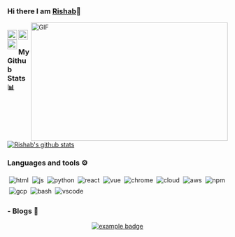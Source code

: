 ### Hi there I am [Rishab](https://rishabkumar.com)👋 

<img align="right" height="270px" width="450px" alt="GIF" src="https://media.giphy.com/media/1uLQUtPLbJMQ0/giphy.gif" />

<br/>
<a href="https://twitter.com/rishabk7">
  <img align="left" alt="Hemant Joshi| Twitter" width="22px" src="https://cdn.jsdelivr.net/npm/simple-icons@v3/icons/twitter.svg" />
</a>
<a href="https://www.linkedin.com/in/rishabkumar7/">
  <img align="left" alt="Linkedin" width="22px" src="https://cdn.jsdelivr.net/npm/simple-icons@v3/icons/linkedin.svg" />
</a>
<a href="https://www.reddit.com/user/rishabkumar7">
  <img align="left" alt=" Reddit" width="22px" src="https://cdn.jsdelivr.net/npm/simple-icons@v3/icons/reddit.svg" />
</a>
<br/>

### My Github Stats 📊
[![Rishab's github stats](https://github-readme-stats.vercel.app/api?username=rishabkumar7&show_icons=true&title_color=fff&icon_color=79ff97&text_color=9f9f9f&bg_color=151515)](https://github.com/anuraghazra/github-readme-stats)
<!--
For future use
<a href="https://www.instagram.com/hemant.gz/">
  <img align="left" alt="Instagram" width="22px" src="https://cdn.jsdelivr.net/npm/simple-icons@v3/icons/instagram.svg" />
</a>
<a href="https://leetcode.com//">
  <img align="left" alt="Leetcode" width="22px" src="https://cdn.jsdelivr.net/npm/simple-icons@v3/icons/leetcode.svg" />
</a>
-->


### Languages and tools ⚙️
<!-- For more icons please follow  https://github.com/MikeCodesDotNET/ColoredBadges -->
<p>
<img src="https://raw.githubusercontent.com/rishabkumar7/rishabkumar7/master/svg/dev/languages/html.svg" alt="html" style="vertical-align:top; margin:4px"><img src="https://raw.githubusercontent.com/rishabkumar7/rishabkumar7/master/svg/dev/languages/js.svg" alt="js" style="vertical-align:top; margin:4px"><img src="https://raw.githubusercontent.com/rishabkumar7/rishabkumar7/master/svg/dev/languages/python.svg" alt="python" style="vertical-align:top; margin:4px"><img src="https://raw.githubusercontent.com/rishabkumar7/rishabkumar7/master/svg/dev/frameworks/react.svg" alt="react" style="vertical-align:top; margin:4px"><img src="https://raw.githubusercontent.com/rishabkumar7/rishabkumar7/master/svg/dev/frameworks/vue.svg" alt="vue" style="vertical-align:top; margin:4px"><img src="https://raw.githubusercontent.com/rishabkumar7/rishabkumar7/master/svg/dev/misc/chrome.svg" alt="chrome" style="vertical-align:top; margin:4px"><img src="https://raw.githubusercontent.com/rishabkumar7/rishabkumar7/master/svg/dev/misc/cloud.svg" alt="cloud" style="vertical-align:top; margin:4px"><img src="https://raw.githubusercontent.com/rishabkumar7/rishabkumar7/master/svg/dev/services/aws.svg" alt="aws" style="vertical-align:top; margin:4px"><img src="https://raw.githubusercontent.com/rishabkumar7/rishabkumar7/master/svg/dev/services/npm.svg" alt="npm" style="vertical-align:top; margin:4px"><img src="https://raw.githubusercontent.com/rishabkumar7/rishabkumar7/master/svg/dev/services/gcp.svg" alt="gcp" style="vertical-align:top; margin:4px"><img src="https://raw.githubusercontent.com/rishabkumar7/rishabkumar7/master/svg/dev/tools/bash.svg" alt="bash" style="vertical-align:top; margin:4px"><img src="https://raw.githubusercontent.com/rishabkumar7/rishabkumar7/master/svg/dev/tools/visualstudio_code.svg" alt="vscode" style="vertical-align:top; margin:4px">

</p>

### - Blogs 🌱

<p align="center">
<a href="https://dev.to/rishabk7/">
    <img src="https://raw.githubusercontent.com/rishabkumar7/rishabkumar7/master/svg/blogs/devto.svg" alt="example badge" style="vertical-align:top margin:6px 4px">
</a>  

<!--
**rishabkumar7/rishabkumar7** is a ✨ _special_ ✨ repository because its `README.md` (this file) appears on your GitHub profile.

Here are some ideas to get you started:

- 🔭 I’m currently working on ...
- 🌱 I’m currently learning ...
- 👯 I’m looking to collaborate on ...
- 🤔 I’m looking for help with ...
- 💬 Ask me about ...
- 📫 How to reach me: ...
- 😄 Pronouns: ...
- ⚡ Fun fact: ...
-->
